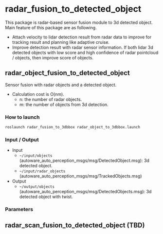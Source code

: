 # radar_fusion_to_detected_object

This package is radar-based sensor fusion module to 3d detected object.
Main feature of this package are as following.

- Attach velocity to lidar detection result from radar data to improve for tracking result and planning like adaptive cruise.
- Improve detection result with radar sensor information. If both lidar 3d detected objects with low score and high confidence of radar pointcloud / objects, then improve score of objects.

## radar_object_fusion_to_detected_object

Sensor fusion with radar objects and a detected object.

- Calculation cost is O(nm).
  - n: the number of radar objects.
  - m: the number of objects from 3d detection.

### How to launch

```sh
roslaunch radar_fusion_to_3dbbox radar_object_to_3dbbox.launch
```

### Input / Output

- Input
    - `~/input/objects` (autoware_auto_perception_msgs/msg/DetectedObject.msg): 3d detected object.
    - `~/input/radar_objects` (autoware_auto_perception_msgs/msg/TrackedObjects.msg)
- Output
    - `~/output/objects` (autoware_auto_perception_msgs/msg/DetectedObjects.msg): 3d detected object with twist.

### Parameters

## radar_scan_fusion_to_detected_object (TBD)
